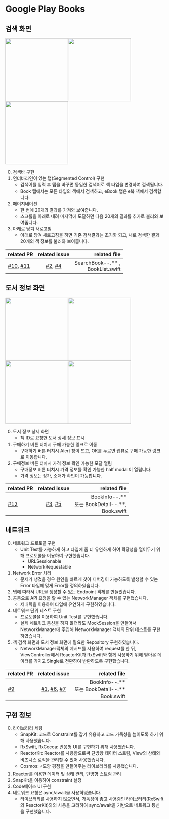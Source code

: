# Google Play Books
## 검색 화면

<img src="https://github.com/dev-Lena/kidsnote_pre_project/assets/52783516/36fca114-87c1-4fbc-88dd-0e87e2d8029f" width="200" /><img src="https://github.com/dev-Lena/kidsnote_pre_project/assets/52783516/a79f2363-d231-490b-a1d8-b6d362933504" width="200" /><img src="https://github.com/dev-Lena/kidsnote_pre_project/assets/52783516/f33305cb-7a7d-4e4c-9411-5de24ae3c7b7" width="200" /> 

0. 검색바 구현
1. 언더바라인이 있는 탭(Segmented Control) 구현
    - 검색어를 입력 후 탭을 바꾸면 동일한 검색어로 책 타입을 변경하여 검색됩니다. 
    - Book 탭에서는 모든 타입의 책에서 검색하고, eBook 탭은 e북 책에서 검색합니다.
2. 페이지네이션
    - 한 번에 20개의 결과를 가져와 보여줍니다.
    - 스크롤을 아래로 내려 마지막에 도달하면 다음 20개의 결과를 추가로 불러와 보여줍니다.
3. 아래로 당겨 새로고침
    - 아래로 당겨 새로고침을 하면 기존 검색결과는 초기화 되고, 새로 검색한 결과 20개의 책 정보를 불러와 보여줍니다.

| related PR   |      related issue      |  related file |
|----------|:-------------:|------:|
| [#10](https://github.com/dev-Lena/kidsnote_pre_project/pull/10#issue-2343870791), [#11](https://github.com/dev-Lena/kidsnote_pre_project/pull/11#issue-2343899696) |  [#2](https://github.com/dev-Lena/kidsnote_pre_project/issues/2#issue-2331383400), [#4](https://github.com/dev-Lena/kidsnote_pre_project/issues/4) | SearchBook--.** , <br> BookList.swift |

## 도서 정보 화면

<img src="https://github.com/dev-Lena/kidsnote_pre_project/assets/52783516/fa7be373-7e34-44a8-bf7f-cccc6d81cfbe" width="200" /><img src="https://github.com/dev-Lena/kidsnote_pre_project/assets/52783516/9e81eadc-35f2-4b25-9c26-c3e5bccfe060" width="200" /><img src="https://github.com/dev-Lena/kidsnote_pre_project/assets/52783516/f1bb3a06-f809-4c3d-98cd-71aa6ef13406" width="200" /><img src="https://github.com/dev-Lena/kidsnote_pre_project/assets/52783516/b64061e9-3d57-4987-ab2e-a5fde0f2f8bf" width="200" />

0. 도서 정보 상세 화면
    - 책 ID로 요청한 도서 상세 정보 표시
1. 구매하기 버튼 터치시 구매 가능한 링크로 이동
    - 구매하기 버튼 터치시 Alert 창이 뜨고, OK를 누르면 웹뷰로 구매 가능한 링크로 이동합니다.
2. 구매정보 버튼 터치시 가격 정보 확인 가능한 모달 열림
    - 구매정보 버튼 터치시 가격 정보를 확인 가능한 half modal 이 열립니다.
    - 가격 정보는 정가, 소매가 확인이 가능합니다.

| related PR   |      related issue      |  related file |
|----------|:-------------:|------:|
| [#12](https://github.com/dev-Lena/kidsnote_pre_project/pull/12#issue-2345326443) |  [#3](https://github.com/dev-Lena/kidsnote_pre_project/issues/3#issue-2331384292), [#5](https://github.com/dev-Lena/kidsnote_pre_project/issues/5#issue-2333328357) | BookInfo--.** <br> 또는 BookDetail--.**, <br> Book.swift |

## 네트워크

0. 네트워크 프로토콜 구현 
    - Unit Test를 가능하게 하고 타입에 좀 더 유연하게 하여 확장성을 열어두기 위해 프로토콜을 이용하여 구현했습니다.
      - URLSessionable
      - NetworkRequestable
1. Network Error 처리
    - 문제가 생겼을 경우 원인을 빠르게 찾아 디버깅이 가능하도록 발생할 수 있는 Error 타입에 맞게 Error를 정의하였습니다.
2. 탭에 따라서 URL을 생성할 수 있는 Endpoint 객체를 만들었습니다.
3. 공통으로 API 요청을 할 수 있는 NetworkManager 객체를 구현했습니다.
    - 제내릭을 이용하여 타입에 유연하게 구현하였습니다.
4. 네트워크 단위 테스트 구현
    - 프로토콜을 이용하여 Unit Test를 구현했습니다.
    - 실제 네트워크 통신을 하지 않더라도 MockSession을 만들어서 NetworkManager에 주입해 NetworkManager 객체의 단위 테스트를 구현하였습니다.
5. 책 검색 화면과 도서 정보 화면에 필요한 Repository 구현하였습니다.
    - NetworkManager객체의 메서드를 사용하여 request를 한 뒤, ViewController에서 ReactorKit과 RxSwift와 함께 사용하기 위해 받아온 데이터를 가지고 Single로 전환하여 반환하도록 구현했습니다.

| related PR   |      related issue      |  related file |
|----------|:-------------:|------------:|
| [#9](https://github.com/dev-Lena/kidsnote_pre_project/pull/9#issue-2342652258) |  [#1](https://github.com/dev-Lena/kidsnote_pre_project/issues/1#issue-2331382900), [#6](https://github.com/dev-Lena/kidsnote_pre_project/issues/6#issue-2334745408), [#7](https://github.com/dev-Lena/kidsnote_pre_project/issues/7#issue-2337945421) | BookInfo--.** <br> 또는 BookDetail--.** <br> Book.swift |

## 구현 정보
0. 라이브러리 세팅
    - SnapKit: 코드로 Constraint를 잡기 유용하고 코드 가독성을 높이도록 하기 위해 사용했습니다. 
    - RxSwift, RxCocoa: 반응형 UI를 구현하기 위해 사용했습니다.
    - ReactorKit: Reactor를 사용함으로써 단방향 데이터 스트림, View의 상태와 비즈니스 로직을 관리할 수 있어 사용했습니다.
    - Cosmos: ⭐️모양 평점을 만들어주는 라이브러리를 사용했습니다.
1. Reactor를 이용한 데이터 및 상태 관리, 단방향 스트림 관리
2. SnapKit을 이용하여 constraint 설정
3. Code베이스 UI 구현
4. 네트워크 요청은 aync/await을 사용하였습니다.
    - 라이브러리를 사용하지 않으면서, 가독성이 좋고 사용중인 라이브러리(RxSwift와 ReactorKit)와의 사용을 고려하여 aync/await을 기반으로 네트워크 통신을 구현했습니다.
